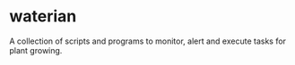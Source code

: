 # waterian
A collection of scripts and programs to monitor, alert and execute tasks for plant growing.
